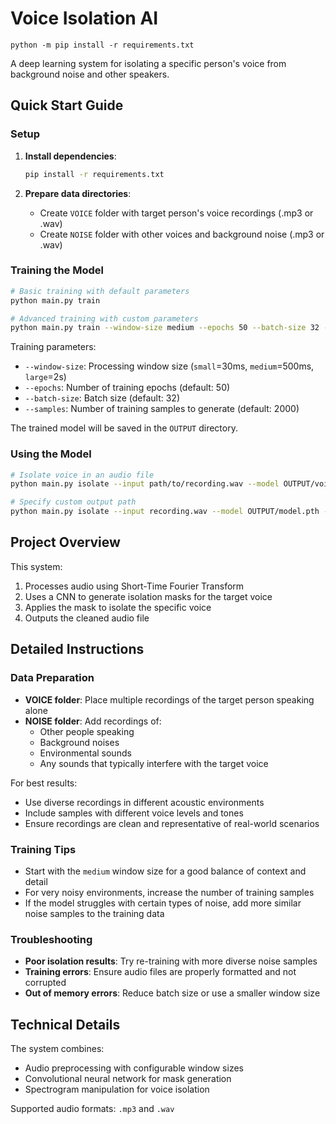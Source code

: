# Voice Isolation AI

```
python -m pip install -r requirements.txt
```

A deep learning system for isolating a specific person's voice from background noise and other speakers.

## Quick Start Guide

### Setup

1. **Install dependencies**:

   ```bash
   pip install -r requirements.txt
   ```

2. **Prepare data directories**:
   - Create `VOICE` folder with target person's voice recordings (.mp3 or .wav)
   - Create `NOISE` folder with other voices and background noise (.mp3 or .wav)

### Training the Model

```bash
# Basic training with default parameters
python main.py train

# Advanced training with custom parameters
python main.py train --window-size medium --epochs 50 --batch-size 32 --samples 2000
```

Training parameters:

- `--window-size`: Processing window size (`small`=30ms, `medium`=500ms, `large`=2s)
- `--epochs`: Number of training epochs (default: 50)
- `--batch-size`: Batch size (default: 32)
- `--samples`: Number of training samples to generate (default: 2000)

The trained model will be saved in the `OUTPUT` directory.

### Using the Model

```bash
# Isolate voice in an audio file
python main.py isolate --input path/to/recording.wav --model OUTPUT/voice_isolation_model.pth

# Specify custom output path
python main.py isolate --input recording.wav --model OUTPUT/model.pth --output isolated_voice.wav
```

## Project Overview

This system:

1. Processes audio using Short-Time Fourier Transform
2. Uses a CNN to generate isolation masks for the target voice
3. Applies the mask to isolate the specific voice
4. Outputs the cleaned audio file

## Detailed Instructions

### Data Preparation

- **VOICE folder**: Place multiple recordings of the target person speaking alone
- **NOISE folder**: Add recordings of:
  - Other people speaking
  - Background noises
  - Environmental sounds
  - Any sounds that typically interfere with the target voice

For best results:

- Use diverse recordings in different acoustic environments
- Include samples with different voice levels and tones
- Ensure recordings are clean and representative of real-world scenarios

### Training Tips

- Start with the `medium` window size for a good balance of context and detail
- For very noisy environments, increase the number of training samples
- If the model struggles with certain types of noise, add more similar noise samples to the training data

### Troubleshooting

- **Poor isolation results**: Try re-training with more diverse noise samples
- **Training errors**: Ensure audio files are properly formatted and not corrupted
- **Out of memory errors**: Reduce batch size or use a smaller window size

## Technical Details

The system combines:

- Audio preprocessing with configurable window sizes
- Convolutional neural network for mask generation
- Spectrogram manipulation for voice isolation

Supported audio formats: `.mp3` and `.wav`
